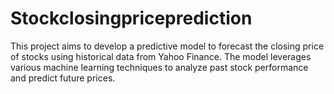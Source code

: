 # Stockclosingpriceprediction
This project aims to develop a predictive model to forecast the closing price of stocks using historical data from Yahoo Finance. The model leverages various machine learning techniques to analyze past stock performance and predict future prices.
